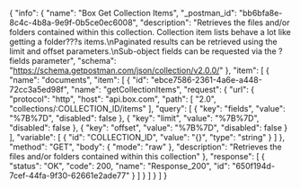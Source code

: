 {
  "info": {
    "name": "Box Get Collection Items",
    "_postman_id": "bb6bfa8e-8c4c-4b8a-9e9f-0b5ce0ec6008",
    "description": "Retrieves the files and/or folders contained within this collection. Collection item lists behave a lot like getting a folder???s items.\nPaginated results can be retrieved using the limit and offset parameters.\nSub-object fields can be requested via the ?fields parameter",
    "schema": "https://schema.getpostman.com/json/collection/v2.0.0/"
  },
  "item": [
    {
      "name": "documents",
      "item": [
        {
          "id": "ebce7586-2361-4a6e-a448-72cc3a5ed98f",
          "name": "getCollectionItems",
          "request": {
            "url": {
              "protocol": "http",
              "host": "api.box.com",
              "path": [
                "2.0",
                "collections/:COLLECTION_ID/items"
              ],
              "query": [
                {
                  "key": "fields",
                  "value": "%7B%7D",
                  "disabled": false
                },
                {
                  "key": "limit",
                  "value": "%7B%7D",
                  "disabled": false
                },
                {
                  "key": "offset",
                  "value": "%7B%7D",
                  "disabled": false
                }
              ],
              "variable": [
                {
                  "id": "COLLECTION_ID",
                  "value": "{}",
                  "type": "string"
                }
              ]
            },
            "method": "GET",
            "body": {
              "mode": "raw"
            },
            "description": "Retrieves the files and/or folders contained within this collection"
          },
          "response": [
            {
              "status": "OK",
              "code": 200,
              "name": "Response_200",
              "id": "650f194d-7cef-44fa-9f30-62661e2ade77"
            }
          ]
        }
      ]
    }
  ]
}